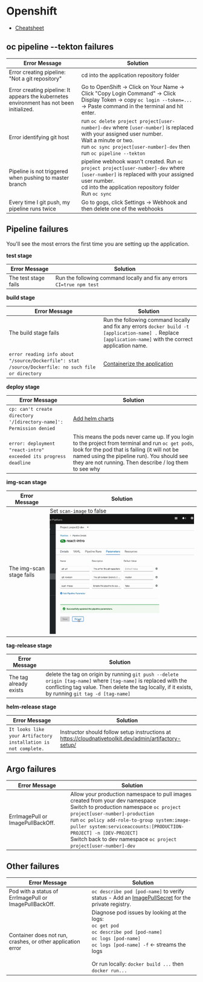 # Openshift

- [Cheatsheet](./cheatsheet.md)

## oc pipeline --tekton failures

| Error Message                                                                            | Solution                                                                                                                                                                                                                |
| ---------------------------------------------------------------------------------------- | ----------------------------------------------------------------------------------------------------------------------------------------------------------------------------------------------------------------------- |
| Error creating pipeline: "Not a git repository"                                          | cd into the application repository folder                                                                                                                                                                               |
| Error creating pipeline: It appears the kubernetes environment has not been initialized. | Go to OpenShift → Click on Your Name → Click "Copy Login Command" → Click Display Token → copy `oc login --token=...` → Paste command in the terminal and hit enter.                                                    |
| Error identifying git host                                                               | run `oc delete project project[user-number]-dev` where `[user-number]` is replaced with your assigned user number. <br> Wait a minute or two.<br>run `oc sync project[user-number]-dev` then run `oc pipeline --tekton` |
| Pipeline is not triggered when pushing to master branch                                  | pipeline webhook wasn't created. Run `oc project project[user-number]-dev` where `[user-number]` is replaced with your assigned user number.<br>cd into the application repository folder<br>Run `oc sync`              |
| Every time I git push, my pipeline runs twice                                            | Go to gogs, click Settings → Webhook and then delete one of the webhooks                                                                                                                                                |

## Pipeline failures

You'll see the most errors the first time you are setting up the application.

**test stage**

| Error Message        | Solution                                                                |
| -------------------- | ----------------------------------------------------------------------- |
| The test stage fails | Run the following command locally and fix any errors `CI=true npm test` |

**build stage**

| Error Message                                                                                       | Solution                                                                                                                                                    |
| --------------------------------------------------------------------------------------------------- | ----------------------------------------------------------------------------------------------------------------------------------------------------------- |
| The build stage fails                                                                               | Run the following command locally and fix any errors `docker build -t [application-name] .` Replace `[application-name]` with the correct application name. |
| `error reading info about "/source/Dockerfile": stat /source/Dockerfile: no such file or directory` | [Containerize the application](../react/docker.md)                                                                                                          |

**deploy stage**

| Error Message                                                       | Solution                                                                                                                                                                                                                                                     |
| ------------------------------------------------------------------- | ------------------------------------------------------------------------------------------------------------------------------------------------------------------------------------------------------------------------------------------------------------ |
| `cp: can't create directory '/[directory-name]': Permission denied` | [Add helm charts](../helm)                                                                                                                                                                                                                                   |
| `error: deployment "react-intro" exceeded its progress deadline`    | This means the pods never came up. If you login to the project from terminal and run `oc get pods`, look for the pod that is failing (it will not be named using the pipeline run). You should see they are not running. Then describe / log them to see why |

**img-scan stage**

| Error Message            | Solution                                              |
| ------------------------ | ----------------------------------------------------- |
| The img-scan stage fails | Set `scan-image` to false ![](./img-scan-disable.png) |

**tag-release stage**

| Error Message          | Solution                                                                                                                                                                                                               |
| ---------------------- | ---------------------------------------------------------------------------------------------------------------------------------------------------------------------------------------------------------------------- |
| The tag already exists | delete the tag on origin by running `git push --delete origin [tag-name]` where `[tag-name]` is replaced with the conflicting tag value. Then delete the tag locally, if it exists, by running `git tag -d [tag-name]` |

**helm-release stage**

| Error Message                                                  | Solution                                                                                                 |
| -------------------------------------------------------------- | -------------------------------------------------------------------------------------------------------- |
| `It looks like your Artifactory installation is not complete.` | Instructor should follow setup instructions at <https://cloudnativetoolkit.dev/admin/artifactory-setup/> |

## Argo failures

| Error Message                     | Solution                                                                                                                                                                                                                                                                                                                                                   |
| --------------------------------- | ---------------------------------------------------------------------------------------------------------------------------------------------------------------------------------------------------------------------------------------------------------------------------------------------------------------------------------------------------------- |
| ErrImagePull or ImagePullBackOff. | Allow your production namespace to pull images created from your dev namespace<br>Switch to production namespace `oc project project[user-number]-production`<br>run `oc policy add-role-to-group system:image-puller system:serviceaccounts:[PRODUCTION-PROJECT] -n [DEV-PROJECT]` <br>Switch back to dev namespace `oc project project[user-number]-dev` |

## Other failures

| Error Message                                               | Solution                                                                                                                                                                                                                                 |
| ----------------------------------------------------------- | ---------------------------------------------------------------------------------------------------------------------------------------------------------------------------------------------------------------------------------------- |
| Pod with a status of ErrImagePull or ImagePullBackOff.      | `oc describe pod [pod-name]` to verify status - Add an [ImagePullSecret](https://kubernetes.io/docs/tasks/configure-pod-container/pull-image-private-registry/) for the private registry.                                                |
| Container does not run, crashes, or other application error | Diagnose pod issues by looking at the logs: <br> `oc get pod`<br> `oc describe pod [pod-name]`<br> `oc logs [pod-name]`<br> `oc logs [pod-name] -f` <- streams the logs<br> <br> Or run locally: `docker build ...` then `docker run...` |
